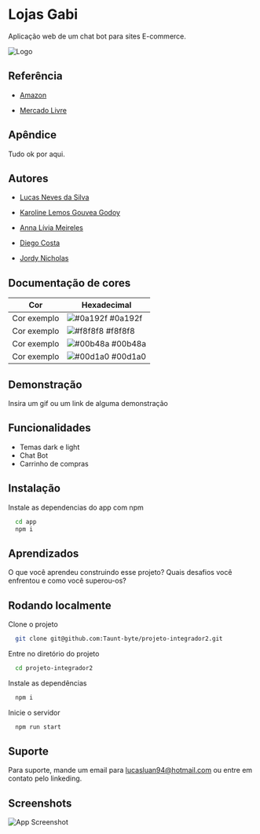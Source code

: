 # Lojas Gabi

Aplicação web de um chat bot para sites E-commerce.


![Logo](https://media.discordapp.net/attachments/1012374528422334525/1079065116684845126/image.png)


## Referência

 - [Amazon](https://www.amazon.com.br/)

 - [Mercado Livre](https://www.mercadolivre.com.br/)

## Apêndice

Tudo ok por aqui.


## Autores

- [Lucas Neves da Silva](https://www.linkedin.com/in/lucas-neves-da-silva-4058211a2/)

- [Karoline Lemos Gouvea Godoy](linkedin.com/in/karoline-lemos-gouvea-godoy-38a292151)

- [Anna Lívia Meireles](linkedin.com/in/anna-lívia-meireles-164342184)

- [Diego Costa](linkedin.com/in/diegoerc)

- [Jordy Nicholas](linkedin.com/in/jordy-nicholas)



## Documentação de cores

| Cor               | Hexadecimal                                                |
| ----------------- | ---------------------------------------------------------------- |
| Cor exemplo       | ![#0a192f](https://via.placeholder.com/10/0a192f?text=+) #0a192f |
| Cor exemplo       | ![#f8f8f8](https://via.placeholder.com/10/f8f8f8?text=+) #f8f8f8 |
| Cor exemplo       | ![#00b48a](https://via.placeholder.com/10/00b48a?text=+) #00b48a |
| Cor exemplo       | ![#00d1a0](https://via.placeholder.com/10/00b48a?text=+) #00d1a0 |


## Demonstração

Insira um gif ou um link de alguma demonstração


## Funcionalidades

- Temas dark e light
- Chat Bot
- Carrinho de compras

## Instalação

Instale as dependencias do app com npm

```bash
  cd app
  npm i
```
    
## Aprendizados

O que você aprendeu construindo esse projeto? Quais desafios você enfrentou e como você superou-os?


## Rodando localmente

Clone o projeto

```bash
  git clone git@github.com:Taunt-byte/projeto-integrador2.git
```

Entre no diretório do projeto

```bash
  cd projeto-integrador2
```

Instale as dependências

```bash
  npm i
```

Inicie o servidor

```bash
  npm run start
```


## Suporte

Para suporte, mande um email para lucasluan94@hotmail.com ou entre em contato pelo linkeding.


## Screenshots

![App Screenshot](https://via.placeholder.com/468x300?text=App+Screenshot+Here)

